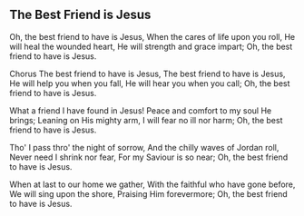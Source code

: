 ## The Best Friend is Jesus

Oh, the best friend to have is Jesus,
When the cares of life upon you roll,
He will heal the wounded heart,
He will strength and grace impart;
Oh, the best friend to have is Jesus.

Chorus
The best friend to have is Jesus,
The best friend to have is Jesus,
He will help you when you fall,
He will hear you when you call;
Oh, the best friend to have is Jesus.

What a friend I have found in Jesus!
Peace and comfort to my soul He brings;
Leaning on His mighty arm,
I will fear no ill nor harm;
Oh, the best friend to have is Jesus.

Tho' I pass thro' the night of sorrow,
And the chilly waves of Jordan roll,
Never need I shrink nor fear,
For my Saviour is so near;
Oh, the best friend to have is Jesus.

When at last to our home we gather,
With the faithful who have gone before,
We will sing upon the shore,
Praising Him forevermore;
Oh, the best friend to have is Jesus.